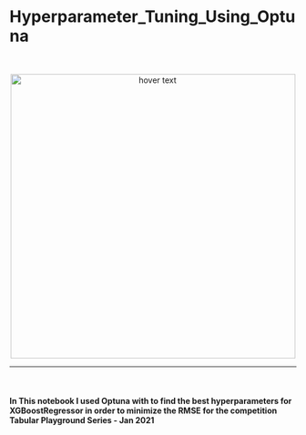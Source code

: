 # Hyperparameter_Tuning_Using_Optuna
<br>
<p align="center">
  <img src="https://miro.medium.com/max/1080/1*ykstw7YfoI8doWVaUgUJGA.jpeg" width="500" title="hover text">
</p>
<hr>
<br>
<h4>In This notebook I used Optuna with to find the best hyperparameters for XGBoostRegressor in order to minimize the RMSE for the competition Tabular Playground Series - Jan 2021</h4>
